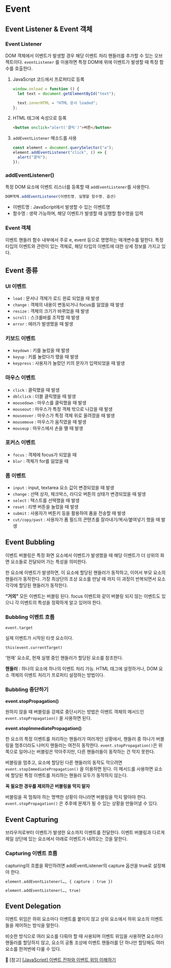# Event

## Event Listener & Event 객체

### Event Listener

DOM 객체에서 이벤트가 발생할 경우 해당 이벤트 처리 핸들러를 추가할 수 있는 오브젝트이다. `eventListener` 를 이용하면 특정 DOM에 위에 이벤트가 발생할 때 특정 함수를 호출한다.

1. JavaScript 코드에서 프로퍼티로 등록

   ```jsx
   window.onload = function () {
     let text = document.getElementById("text");

     text.innerHTML = "HTML 문서 loaded";
   };
   ```

2. HTML 태그에 속성으로 등록

   ```html
   <button onclick="alert('클릭')">버튼</button>
   ```

3. `addEventListener` 메소드를 사용

   ```jsx
   const element = document.querySelector("a");
   element.addEventListener("click", () => {
     alert("클릭");
   });
   ```

### addEventListener()

특정 DOM 요소에 이벤트 리스너를 등록할 때 `addEventListener`를 사용한다.

```jsx
DOM객체.addEventListener(이벤트명, 실행할 함수명, 옵션)
```

- 이벤트명 : JavaScript에서 발생할 수 있는 이벤트명
- 함수명 : 생략 가능하며, 해당 이벤트가 발생할 때 실행할 함수명을 입력

### Event 객체

이벤트 핸들러 함수 내부에서 주로 e, event 등으로 명명하는 매개변수를 말한다. 특정 타입의 이벤트와 관련이 있는 객체로, 해당 타입의 이벤트에 대한 상세 정보를 가지고 있다.

## Event 종류

### UI 이벤트

- `load` : 문서나 객체가 로드 완료 되었을 때 발생
- `change` : 객체의 내용이 변동되거나 focus를 잃었을 때 발생
- `resize` : 객체의 크기가 바뀌었을 때 발생
- `scroll` : 스크롤바를 조작할 때 발생
- `error` : 에러가 발생했을 때 발생

### 키보드 이벤트

- `keydown` : 키를 눌렀을 때 발생
- `keyup` : 키를 눌렀다가 뗐을 때 발생
- `keypress` : 사용자가 눌렀던 키의 문자가 입력되었을 때 발생

### 마우스 이벤트

- `click` : 클릭했을 때 발생
- `dblclick` : 더블 클릭했을 때 발생
- `mousedown` : 마우스를 클릭했을 때 발생
- `mouseout` : 마우스가 특정 객체 밖으로 나갔을 때 발생
- `mouseover` : 마우스가 특정 객체 위로 올려졌을 때 발생
- `mousemove` : 마우스가 움직였을 때 발생
- `mouseup` : 마우스에서 손을 뗄 때 발생

### 포커스 이벤트

- `focus` : 객체에 focus가 되었을 때
- `blur` : 객체가 for를 잃었을 때

### 폼 이벤트

- `input` : input, textarea 요소 값이 변경되었을 때 발생
- `change` : 선택 상자, 체크박스, 라디오 버튼의 상태가 변경되었을 때 발생
- `select` : 텍스트를 선택했을 때 발생
- `reset` : 리벳 버튼을 눌렀을 때 발생
- `submit` : 사용자가 버튼키 등을 활용하여 폼을 전송할 때 발생
- `cut/copy/past` : 사용자가 폼 필드의 콘텐츠를 잘라내기/복사/붙여넣기 했을 때 발생

## Event Bubbling

이벤트 버블링은 특정 화면 요소에서 이벤트가 발생했을 때 해당 이벤트가 더 상위의 화면 요소들로 전달되어 가는 특성을 의미한다.

한 요소에 이벤트가 발생하면, 이 요소에 할당된 핸들러가 동작하고, 이어서 부모 요소의 핸들러가 동작한다. 가장 최상단의 조상 요소를 만날 때 까지 이 과정이 반복되면서 요소 각각에 할당된 핸들러가 동작한다.

**“거의”** 모든 이벤트는 버블링 된다. focus 이벤트와 같이 버블링 되지 않는 이벤트도 있으니 각 이벤트의 특성을 정확하게 알고 있어야 한다.

### Bubbling 이벤트 흐름

`event.target`

실제 이벤트가 시작된 타겟 요소이다.

`this(event.currentTarget)`

‘현재’ 요소로, 현재 실행 중인 핸들러가 할당된 요소를 참조한다.

**핸들러** : 하나의 요소에 하나의 이벤트 처리 가능. HTML 태그에 설정하거나, DOM 요소 객체의 이벤트 처리기 프로퍼티 설정하는 방법이다.

### Bubbling 중단하기

**event.stopPropagation()**

원하지 않을 때 버블링을 강제로 중단시키는 방법은 이벤트 객체의 메서드인 `event.stopPropagation()` 을 사용하면 된다.

**event.stopImmediatePropagation()**

한 요소의 특정 이벤트를 처리하는 핸들러가 여러개인 상황에서, 핸들러 중 하나가 버블링을 멈추더라도 나머지 핸들러는 여전히 동작한다. `event.stopPropagation()`은 위 쪽으로 일어나는 버블링은 막아주지만, 다른 핸들러들이 동작하는 건 막지 못한다.

버블링을 멈추고, 요소에 할당된 다른 핸들러의 동작도 막으려면 `event.stopImmediatePropagation()` 을 이용하면 된다. 이 메서드를 사용하면 요소에 할당된 특정 이벤트를 처리하는 핸들러 모두가 동작하지 않는다.

**꼭 필요한 경우를 제외하곤 버블링을 막지 말자**

버블링을 꼭 멈춰야 하는 명백한 상황이 아니라면 버블링을 막지 말아야 한다. `event.stopPropagation()` 은 추후에 문제가 될 수 있는 상황을 만들어낼 수 있다.

## Event Capturing

브라우저로부터 이벤트가 발생한 요소까지 이벤트를 전달한다. 이벤트 버블링과 다르게 제일 상단에 있는 요소에서 아래로 이벤트가 내려오는 것을 말한다.

### Capturing 이벤트 흐름

capturing의 흐름을 확인하려면 addEventListener의 capture 옵션을 true로 설정해야 한다.

`element.addEventListener(…, { capture : true })`

`element.addEventListener(…, true)`

## Event Delegation

이벤트 위임은 하위 요소마다 이벤트를 붙이지 않고 상위 요소에서 하위 요소의 이벤트들을 제어하는 방식을 말한다.

비슷한 방식으로 여러 요소를 다뤄야 할 때 사용되며 이벤트 위임을 사용하면 요소마다 핸들러를 할당하지 않고, 요소의 공통 조상에 이벤트 핸들러를 단 하나만 할당해도 여러 요소를 한꺼번에 다룰 수 있다.

🔗 [참고] [[JavaScript] 이벤트 전파와 이벤트 위임 이해하기](https://ingg.dev/event-delegation/)
